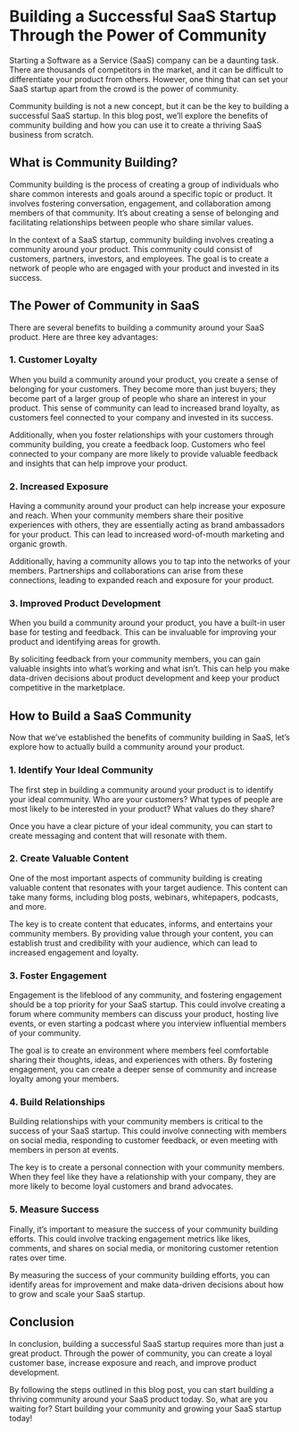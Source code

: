 # Building a Successful SaaS Startup Through the Power of Community

Starting a Software as a Service (SaaS) company can be a daunting task. There are thousands of competitors in the market, and it can be difficult to differentiate your product from others. However, one thing that can set your SaaS startup apart from the crowd is the power of community.

Community building is not a new concept, but it can be the key to building a successful SaaS startup. In this blog post, we’ll explore the benefits of community building and how you can use it to create a thriving SaaS business from scratch.

## What is Community Building?

Community building is the process of creating a group of individuals who share common interests and goals around a specific topic or product. It involves fostering conversation, engagement, and collaboration among members of that community. It’s about creating a sense of belonging and facilitating relationships between people who share similar values.

In the context of a SaaS startup, community building involves creating a community around your product. This community could consist of customers, partners, investors, and employees. The goal is to create a network of people who are engaged with your product and invested in its success.

## The Power of Community in SaaS

There are several benefits to building a community around your SaaS product. Here are three key advantages:

### 1. Customer Loyalty

When you build a community around your product, you create a sense of belonging for your customers. They become more than just buyers; they become part of a larger group of people who share an interest in your product. This sense of community can lead to increased brand loyalty, as customers feel connected to your company and invested in its success.

Additionally, when you foster relationships with your customers through community building, you create a feedback loop. Customers who feel connected to your company are more likely to provide valuable feedback and insights that can help improve your product.

### 2. Increased Exposure

Having a community around your product can help increase your exposure and reach. When your community members share their positive experiences with others, they are essentially acting as brand ambassadors for your product. This can lead to increased word-of-mouth marketing and organic growth.

Additionally, having a community allows you to tap into the networks of your members. Partnerships and collaborations can arise from these connections, leading to expanded reach and exposure for your product.

### 3. Improved Product Development

When you build a community around your product, you have a built-in user base for testing and feedback. This can be invaluable for improving your product and identifying areas for growth.

By soliciting feedback from your community members, you can gain valuable insights into what’s working and what isn’t. This can help you make data-driven decisions about product development and keep your product competitive in the marketplace.

## How to Build a SaaS Community

Now that we’ve established the benefits of community building in SaaS, let’s explore how to actually build a community around your product.

### 1. Identify Your Ideal Community

The first step in building a community around your product is to identify your ideal community. Who are your customers? What types of people are most likely to be interested in your product? What values do they share?

Once you have a clear picture of your ideal community, you can start to create messaging and content that will resonate with them.

### 2. Create Valuable Content

One of the most important aspects of community building is creating valuable content that resonates with your target audience. This content can take many forms, including blog posts, webinars, whitepapers, podcasts, and more.

The key is to create content that educates, informs, and entertains your community members. By providing value through your content, you can establish trust and credibility with your audience, which can lead to increased engagement and loyalty.

### 3. Foster Engagement

Engagement is the lifeblood of any community, and fostering engagement should be a top priority for your SaaS startup. This could involve creating a forum where community members can discuss your product, hosting live events, or even starting a podcast where you interview influential members of your community.

The goal is to create an environment where members feel comfortable sharing their thoughts, ideas, and experiences with others. By fostering engagement, you can create a deeper sense of community and increase loyalty among your members.

### 4. Build Relationships

Building relationships with your community members is critical to the success of your SaaS startup. This could involve connecting with members on social media, responding to customer feedback, or even meeting with members in person at events.

The key is to create a personal connection with your community members. When they feel like they have a relationship with your company, they are more likely to become loyal customers and brand advocates.

### 5. Measure Success

Finally, it’s important to measure the success of your community building efforts. This could involve tracking engagement metrics like likes, comments, and shares on social media, or monitoring customer retention rates over time.

By measuring the success of your community building efforts, you can identify areas for improvement and make data-driven decisions about how to grow and scale your SaaS startup.

## Conclusion

In conclusion, building a successful SaaS startup requires more than just a great product. Through the power of community, you can create a loyal customer base, increase exposure and reach, and improve product development.

By following the steps outlined in this blog post, you can start building a thriving community around your SaaS product today. So, what are you waiting for? Start building your community and growing your SaaS startup today!